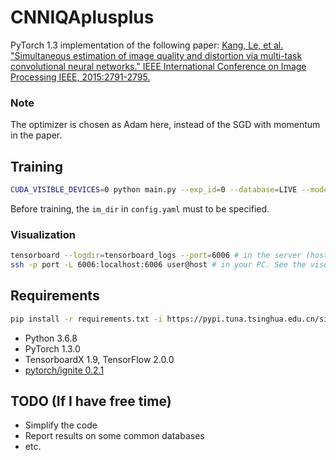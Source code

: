 # CNNIQAplusplus
PyTorch 1.3 implementation of the following paper:
[Kang, Le, et al. "Simultaneous estimation of image quality and distortion via multi-task convolutional neural networks." IEEE International Conference on Image Processing IEEE, 2015:2791-2795.](https://ieeexplore.ieee.org/document/7351311/)

### Note
The optimizer is chosen as Adam here, instead of the SGD with momentum in the paper.

## Training
```bash
CUDA_VISIBLE_DEVICES=0 python main.py --exp_id=0 --database=LIVE --model=CNNIQAplusplus
```
Before training, the `im_dir` in `config.yaml` must to be specified.

### Visualization
```bash
tensorboard --logdir=tensorboard_logs --port=6006 # in the server (host:port)
ssh -p port -L 6006:localhost:6006 user@host # in your PC. See the visualization in your PC
```
## Requirements
```bash
pip install -r requirements.txt -i https://pypi.tuna.tsinghua.edu.cn/simple
```
- Python 3.6.8
- PyTorch 1.3.0
- TensorboardX 1.9, TensorFlow 2.0.0
- [pytorch/ignite 0.2.1](https://github.com/pytorch/ignite)

## TODO (If I have free time)
- Simplify the code
- Report results on some common databases
- etc.